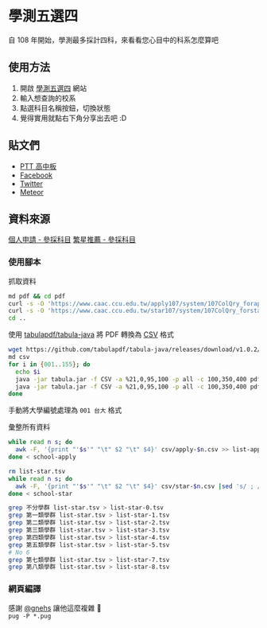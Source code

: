 # 學測五選四
自 108 年開始，學測最多採計四科，來看看您心目中的科系怎麼算吧

## 使用方法
1. 開啟 [學測五選四](https://sean.cat/gsat) 網站
2. 輸入想查詢的校系
3. 點選科目名稱按鈕，切換狀態
4. 覺得實用就點右下角分享出去吧 :D


## 貼文們

* [PTT 高中板](https://www.ptt.cc/bbs/SENIORHIGH/M.1529085042.A.CD0.html)
* [Facebook](https://www.facebook.com/Sean0604/posts/2103316103273571)
* [Twitter](https://twitter.com/Sea_n64/status/1007815631343738880)
* [Meteor](https://meteor.today/a/99fu5g)



## 資料來源
[個人申請 - 參採科目](https://www.caac.ccu.edu.tw/apply107/Classification_NextYear.php)
[繁星推薦 - 參採科目](https://www.caac.ccu.edu.tw/star107/Classification_NextYear.php)


### 使用腳本
抓取資料
```bash
md pdf && cd pdf
curl -s -O 'https://www.caac.ccu.edu.tw/apply107/system/107ColQry_forapply_4hgd9/ColQry_NextYear/ApplyPreviewGsd_[001-155].pdf'
curl -s -O 'https://www.caac.ccu.edu.tw/star107/system/107ColQry_forstar_9sde/ColQry_NextYear/StarPreviewGsd_[001-155].pdf'
cd ..
```

使用 [tabulapdf/tabula-java](https://github.com/tabulapdf/tabula-java) 將 PDF 轉換為 [CSV](https://zh.wikipedia.org/zh-tw/%E9%80%97%E5%8F%B7%E5%88%86%E9%9A%94%E5%80%BC) 格式
```bash
wget https://github.com/tabulapdf/tabula-java/releases/download/v1.0.2/tabula-1.0.2-jar-with-dependencies.jar tabula.jar
md csv
for i in {001..155}; do
  echo $i
  java -jar tabula.jar -f CSV -a %21,0,95,100 -p all -c 100,350,400 pdf/ApplyPreviewGsd_${i}.pdf -o csv/apply-${i}.csv 2> /dev/null
  java -jar tabula.jar -f CSV -a %21,0,95,100 -p all -c 100,350,400 pdf/StarPreviewGsd_${i}.pdf -o csv/star-${i}.csv 2> /dev/null
done
```

手動將大學編號處理為 `001 台大` 格式

彙整所有資料
```bash
while read n s; do
  awk -F, '{print "'$s'" "\t" $2 "\t" $4}' csv/apply-$n.csv >> list-apply.tsv
done < school-apply

rm list-star.tsv
while read n s; do
  awk -F, '{print "'$s'" "\t" $2 "\t" $4}' csv/star-$n.csv |sed 's/ ; /,/g' >> list-star.tsv
done < school-star

grep 不分學群 list-star.tsv > list-star-0.tsv
grep 第一類學群 list-star.tsv > list-star-1.tsv
grep 第二類學群 list-star.tsv > list-star-2.tsv
grep 第三類學群 list-star.tsv > list-star-3.tsv
grep 第四類學群 list-star.tsv > list-star-4.tsv
grep 第五類學群 list-star.tsv > list-star-5.tsv
# No 6
grep 第七類學群 list-star.tsv > list-star-7.tsv
grep 第八類學群 list-star.tsv > list-star-8.tsv
```

### 網頁編譯
感謝 [@gnehs](https://github.com/gnehs) 讓他這麼複雜 :new_moon_with_face:  
```pug -P *.pug```
